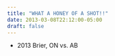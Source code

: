 ```yaml
---
title: "WHAT A HONEY OF A SHOT!!"
date: 2013-03-08T22:12:00-05:00
draft: false
---
```

- 2013 Brier, ON vs. AB